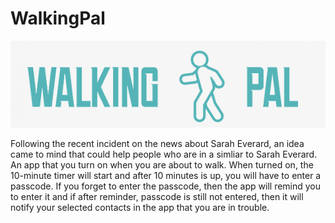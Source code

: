 # WalkingPal

![](Walking%20Pal.png)

Following the recent incident on the news about Sarah Everard, an idea came to mind that could help people who are in a simliar to Sarah Everard. An app that you turn on when you are about to walk. When turned on, the 10-minute timer will start and after 10 minutes is up, you will have to enter a passcode. If you forget to enter the passcode, then the app will remind you to enter it and if after reminder, passcode is still not entered, then it will notify your selected contacts in the app that you are in trouble.
